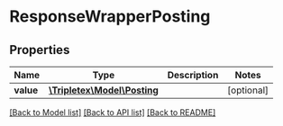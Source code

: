 # ResponseWrapperPosting

## Properties
Name | Type | Description | Notes
------------ | ------------- | ------------- | -------------
**value** | [**\Tripletex\Model\Posting**](Posting.md) |  | [optional] 

[[Back to Model list]](../README.md#documentation-for-models) [[Back to API list]](../README.md#documentation-for-api-endpoints) [[Back to README]](../README.md)


